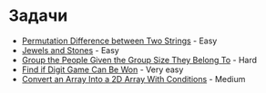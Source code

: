 # Задачи

- [Permutation Difference between Two Strings](https://leetcode.com/problems/permutation-difference-between-two-strings/description/?fbclid=IwZXh0bgNhZW0CMTEAAR0b8EZjz1lC0NZ9e1AwSoMI6Jpr6wsUSrJWxfa01O5Bs-TDEUrtOv4o28E_aem_5z9ppXTeEKw5scnwfDIMVg) - Easy
- [Jewels and Stones](https://leetcode.com/problems/jewels-and-stones/description/?fbclid=IwZXh0bgNhZW0CMTEAAR3SN9AhD4-rjbWUJFrszohCxj-tnBVQYb3ZHs7vAIalUpurrw949b1NIgM_aem_TjgNybsvJMudsZwmdB7VFw) - Easy
- [Group the People Given the Group Size They Belong To](https://leetcode.com/problems/group-the-people-given-the-group-size-they-belong-to/description/?fbclid=IwZXh0bgNhZW0CMTEAAR1vHQvmKGVbMH5VKjKnr54_Nhv-fZV8CIAe3aew2-rj5ykLMztxo3dSDCE_aem_ecuxYRWZ8cYwLwt821Vgnw) - Hard
- [Find if Digit Game Can Be Won](https://leetcode.com/problems/find-if-digit-game-can-be-won/description/?fbclid=IwZXh0bgNhZW0CMTEAAR2frYNiP2UGW6LLqOUUFL9effg55voQ27W4UXtPogbOiKjiKgMR5o48wK4_aem_Xh4wbNaKuqu2mlx5yXh6fA) - Very easy
- [Convert an Array Into a 2D Array With Conditions](https://leetcode.com/problems/convert-an-array-into-a-2d-array-with-conditions/description/?fbclid=IwZXh0bgNhZW0CMTEAAR0gzMh_YHR0BpMHEfojkn83mKjjKDaBdkAAnz3B4CEb1_9It3Alsq8DBus_aem_-T_-RK2zI0rxH5r-7Do0sA) - Medium
